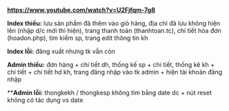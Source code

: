 **https://www.youtube.com/watch?v=U2Fjfqm-7g8**

**Index thiếu:**  lưu sản phẩm đã thêm vào giỏ hàng, 
        địa chỉ đã lưu không hiện lên (nhập d/c mới thì hiện), 
        trang thanh toán (thanhtoan.tc), 
        chi tiết hóa đơn (hoadon.php),
        tìm kiếm sp, trang edit thông tin kh
        
**Index lỗi:** đăng xuất nhưng tk vẫn còn
        
**Admin thiếu:** đơn hàng + chi tiết dh,
             thống kế sp + chi tiết,
             thống kê kh + chi tiết + chi tiết hd kh,
             trang đăng nhập vào tk admin + hiện tài khoản đăng nhập

****Admin lỗi:** thongkekh / thongkesp không tìm bằng date dc + nút reset không có tác dụng vs date



            
            
